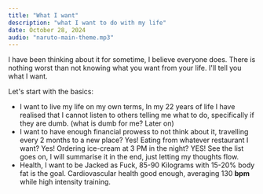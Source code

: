 ```yaml
---
title: "What I want"
description: "what I want to do with my life"
date: October 28, 2024
audio: "naruto-main-theme.mp3"
---
```


I have been thinking about it for sometime, I believe everyone does. There is nothing worst than not knowing what you want from your life. I'll tell you what I want.

Let's start with the basics:

- I want to live my life on my own terms, In my 22 years of life I have realised that I cannot listen to others telling me what to do, specifically if they are dumb. (what is dumb for me? Later on)
- I want to have enough financial prowess to not think about it, travelling every 2 months to a new place? Yes! Eating from whatever restaurant I want? Yes! Ordering ice-cream at 3 PM in the night? YES! See the list goes on, I will summarise it in the end, just letting my thoughts flow.
- Health, I want to be Jacked as Fuck, 85-90 Kilograms with 15-20% body fat is the goal. Cardiovascular health good enough, averaging 130 **bpm** while high intensity training.
